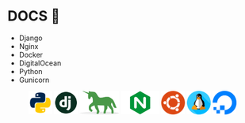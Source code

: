 # DOCS :rocket:
 - Django 
 - Nginx 
 - Docker 
 - DigitalOcean
 - Python
 - Gunicorn 

<p align="center">
  <code><img height="48" src="./pictures/python.png"/></code>
  <code><img height="48" src="./pictures/django.png"/></code>
  <code><img height="48" src="./pictures/gunicorn.png"/></code>
  <code><img height="48" src="./pictures/nginx.png"/></code> 
  <code><img height="48" src="./pictures/ubuntu.png"/></code> 
  <code><img height="48" src="./pictures/linux.png"/></code>
  <code><img height="48" src="./pictures/digitalocean.png"/></code>
</p>


